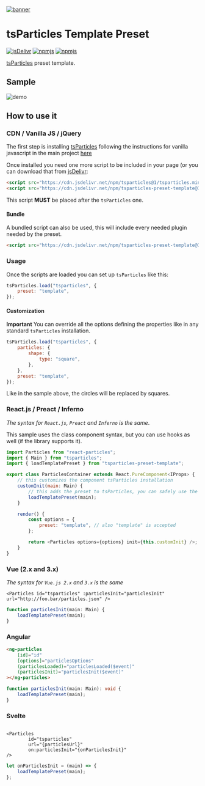 [![banner](https://particles.js.org/images/banner2.png)](https://particles.js.org)

# tsParticles Template Preset

[![jsDelivr](https://data.jsdelivr.com/v1/package/npm/tsparticles-preset-template/badge)](https://www.jsdelivr.com/package/npm/tsparticles-preset-template) [![npmjs](https://badge.fury.io/js/tsparticles-preset-template.svg)](https://www.npmjs.com/package/tsparticles-preset-template) [![npmjs](https://img.shields.io/npm/dt/tsparticles-preset-template)](https://www.npmjs.com/package/tsparticles-preset-template)

[tsParticles](https://github.com/matteobruni/tsparticles) preset template.

## Sample

![demo](https://raw.githubusercontent.com/tsparticles/preset-template/main/images/sample.png)

## How to use it

### CDN / Vanilla JS / jQuery

The first step is installing [tsParticles](https://github.com/matteobruni/tsparticles) following the instructions for
vanilla javascript in the main project [here](https://github.com/matteobruni/tsparticles)

Once installed you need one more script to be included in your page (or you can download that
from [jsDelivr](https://www.jsdelivr.com/package/npm/tsparticles-preset-template):

```html
<script src="https://cdn.jsdelivr.net/npm/tsparticles@1/tsparticles.min.js"></script>
<script src="https://cdn.jsdelivr.net/npm/tsparticles-preset-template@1/tsparticles.preset.template.min.js"></script>
```

This script **MUST** be placed after the `tsParticles` one.

#### Bundle

A bundled script can also be used, this will include every needed plugin needed by the preset.

```html
<script src="https://cdn.jsdelivr.net/npm/tsparticles-preset-template@1/tsparticles.preset.template.bundle.min.js"></script>
```

### Usage

Once the scripts are loaded you can set up `tsParticles` like this:

```javascript
tsParticles.load("tsparticles", {
    preset: "template",
});
```

#### Customization

**Important**
You can override all the options defining the properties like in any standard `tsParticles` installation.

```javascript
tsParticles.load("tsparticles", {
    particles: {
        shape: {
            type: "square",
        },
    },
    preset: "template",
});
```

Like in the sample above, the circles will be replaced by squares.

### React.js / Preact / Inferno

_The syntax for `React.js`, `Preact` and `Inferno` is the same_.

This sample uses the class component syntax, but you can use hooks as well (if the library supports it).

```javascript
import Particles from "react-particles";
import { Main } from "tsparticles";
import { loadTemplatePreset } from "tsparticles-preset-template";

export class ParticlesContainer extends React.PureComponent<IProps> {
    // this customizes the component tsParticles installation
    customInit(main: Main) {
        // this adds the preset to tsParticles, you can safely use the
        loadTemplatePreset(main);
    }

    render() {
        const options = {
            preset: "template", // also "template" is accepted
        };

        return <Particles options={options} init={this.customInit} />;
    }
}
```

### Vue (2.x and 3.x)

_The syntax for `Vue.js 2.x` and `3.x` is the same_

```vue
<Particles id="tsparticles" :particlesInit="particlesInit" url="http://foo.bar/particles.json" />
```

```js
function particlesInit(main: Main) {
    loadTemplatePreset(main);
}
```

### Angular

```html
<ng-particles
    [id]="id"
    [options]="particlesOptions"
    (particlesLoaded)="particlesLoaded($event)"
    (particlesInit)="particlesInit($event)"
></ng-particles>
```

```ts
function particlesInit(main: Main): void {
    loadTemplatePreset(main);
}
```

### Svelte

```sveltehtml

<Particles
        id="tsparticles"
        url="{particlesUrl}"
        on:particlesInit="{onParticlesInit}"
/>
```

```js
let onParticlesInit = (main) => {
    loadTemplatePreset(main);
};
```
